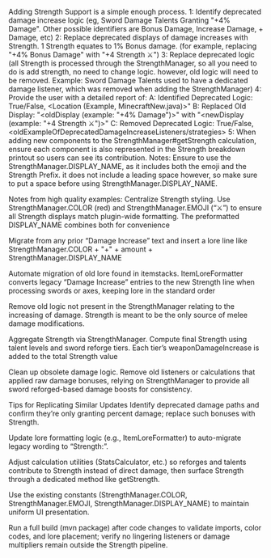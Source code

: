 Adding Strength Support is a simple enough process.
1: Identify deprecated damage increase logic (eg, Sword Damage Talents Granting "+4% Damage". Other possible identifiers are Bonus Damage, Increase Damage, + Damage, etc)
2: Replace deprecated displays of damage increases with Strength. 1 Strength equates to 1% Bonus damage. (for example, replacing "+4% Bonus Damage" with "+4 Strength ⚔️")
3: Replace deprecated logic (all Strength is processed through the StrengthManager, so all you need to do is add strength, no need to change logic. however, old logic will need to be removed. Example: Sword Damage Talents used to have a dedicated damage listener, which was removed when adding the StrengthManager)
4: Provide the user with a detailed report of:
A: Identified Deprecated Logic: True/False, <Location (Example, MinecraftNew.java)>"
B: Replaced Old Display: "<oldDisplay (example: "+4% Damage")>" with "<newDisplay (example: "+4 Strength ⚔️")>"
C: Removed Deprecated Logic: True/False, <oldExampleOfDeprecatedDamageIncreaseListeners/strategies>
5: When adding new components to the StrengthManager#getStrength calculation, ensure each component is also represented in the
   Strength breakdown printout so users can see its contribution.
Notes: Ensure to use the StrengthManager.DISPLAY_NAME, as it includes both the emoji and the Strength Prefix. it does not include a leading space however, so make sure to put a space before using StrengthManager.DISPLAY_NAME.


Notes from high quality examples:
Centralize Strength styling. Use StrengthManager.COLOR (red) and StrengthManager.EMOJI (“⚔”) to ensure all Strength displays match plugin-wide formatting. The preformatted DISPLAY_NAME combines both for convenience

Migrate from any prior “Damage Increase” text and insert a lore line like
StrengthManager.COLOR + "+" + amount + StrengthManager.DISPLAY_NAME

Automate migration of old lore found in itemstacks. ItemLoreFormatter converts legacy “Damage Increase” entries to the new Strength line when processing swords or axes, keeping lore in the standard order

Remove old logic not present in the StrengthManager relating to the increasing of damage. Strength is meant to be the only source of melee damage modifications.

Aggregate Strength via StrengthManager. Compute final Strength using talent levels and sword reforge tiers. Each tier’s weaponDamageIncrease is added to the total Strength value

Clean up obsolete damage logic. Remove old listeners or calculations that applied raw damage bonuses, relying on StrengthManager to provide all sword reforged-based damage boosts for consistency.

Tips for Replicating Similar Updates
Identify deprecated damage paths and confirm they’re only granting percent damage; replace such bonuses with Strength.

Update lore formatting logic (e.g., ItemLoreFormatter) to auto-migrate legacy wording to “Strength:”.

Adjust calculation utilities (StatsCalculator, etc.) so reforges and talents contribute to Strength instead of direct damage, then surface Strength through a dedicated method like getStrength.

Use the existing constants (StrengthManager.COLOR, StrengthManager.EMOJI, StrengthManager.DISPLAY_NAME) to maintain uniform UI presentation.

Run a full build (mvn package) after code changes to validate imports, color codes, and lore placement; verify no lingering listeners or damage multipliers remain outside the Strength pipeline.


